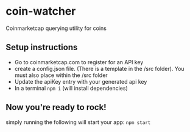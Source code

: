 # coin-watcher
Coinmarketcap querying utility for coins

## Setup instructions
- Go to coinmarketcap.com to register for an API key
- create a config.json file. (There is a template in the /src folder). You must also place within the /src folder
- Update the apiKey entry with your generated api key
- In a terminal `npm i` (will install dependencies)

## Now you're ready to rock!
simply running the following will start your app: `npm start`